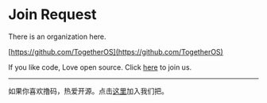 # Join Request

There is an organization here.

[https://github.com/TogetherOS](https://github.com/TogetherOS)

If you like code, Love open source. Click [here](https://github.com/TogetherOS/JoinRequest/issues/new?template=join-organization.md) to join us.


----

如果你喜欢撸码，热爱开源。点击[这里](https://github.com/TogetherOS/JoinRequest/issues/new?template=join-organization.md)加入我们把。